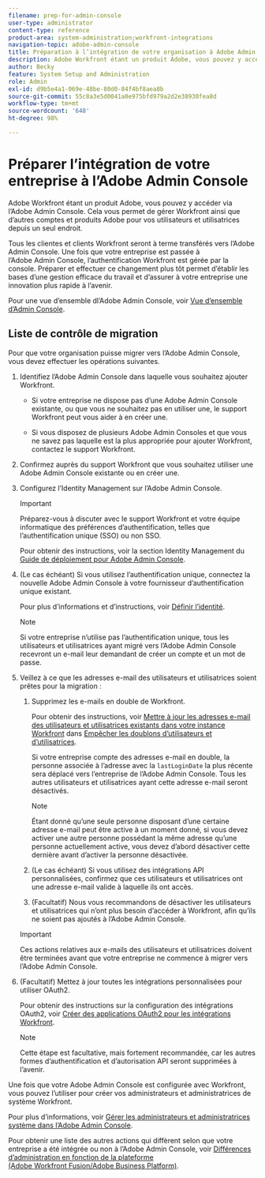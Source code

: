 ```yaml
---
filename: prep-for-admin-console
user-type: administrator
content-type: reference
product-area: system-administration;workfront-integrations
navigation-topic: adobe-admin-console
title: Préparation à l’intégration de votre organisation à Adobe Admin Console
description: Adobe Workfront étant un produit Adobe, vous pouvez y accéder via l’Adobe Admin Console. Cela vous permet de gérer Workfront ainsi que d’autres comptes et produits Adobe pour vos utilisateurs et utilisatrices depuis un seul endroit.
author: Becky
feature: System Setup and Administration
role: Admin
exl-id: d9b5e4a1-069e-48be-80d0-84f4bf8aea8b
source-git-commit: 55c8a3e5d0041a0e975bfd979a2d2e38930fea8d
workflow-type: tm+mt
source-wordcount: '648'
ht-degree: 98%

---
```


# Préparer l’intégration de votre entreprise à l’Adobe Admin Console

<!-- Audited: 12/2023 -->

Adobe Workfront étant un produit Adobe, vous pouvez y accéder via l’Adobe Admin Console. Cela vous permet de gérer Workfront ainsi que d’autres comptes et produits Adobe pour vos utilisateurs et utilisatrices depuis un seul endroit.

Tous les clientes et clients Workfront seront à terme transférés vers l’Adobe Admin Console. Une fois que votre entreprise est passée à l’Adobe Admin Console, l’authentification Workfront est gérée par la console. Préparer et effectuer ce changement plus tôt permet d’établir les bases d’une gestion efficace du travail et d’assurer à votre entreprise une innovation plus rapide à l’avenir.

Pour une vue d’ensemble dl’Adobe Admin Console, voir [Vue d’ensemble d’Admin Console](https://helpx.adobe.com/fr/enterprise/using/admin-console.html).

## Liste de contrôle de migration

Pour que votre organisation puisse migrer vers l’Adobe Admin Console, vous devez effectuer les opérations suivantes.

1. Identifiez l’Adobe Admin Console dans laquelle vous souhaitez ajouter Workfront.

   * Si votre entreprise ne dispose pas d’une Adobe Admin Console existante, ou que vous ne souhaitez pas en utiliser une, le support Workfront peut vous aider à en créer une.

   * Si vous disposez de plusieurs Adobe Admin Consoles et que vous ne savez pas laquelle est la plus appropriée pour ajouter Workfront, contactez le support Workfront.

1. Confirmez auprès du support Workfront que vous souhaitez utiliser une Adobe Admin Console existante ou en créer une.

1. Configurez l’Identity Management sur l’Adobe Admin Console.

   >[!IMPORTANT]
   >
   >Préparez-vous à discuter avec le support Workfront et votre équipe informatique des préférences d’authentification, telles que l’authentification unique (SSO) ou non SSO.

   Pour obtenir des instructions, voir la section Identity Management du [Guide de déploiement pour Adobe Admin Console](https://helpx.adobe.com/enterprise/using/deployment-planning.html).

1. (Le cas échéant) Si vous utilisez l’authentification unique, connectez la nouvelle Adobe Admin Console à votre fournisseur d’authentification unique existant.

   Pour plus d’informations et d’instructions, voir [Définir l’identité](https://helpx.adobe.com/enterprise/using/set-up-identity.html).

   >[!NOTE]
   >
   >Si votre entreprise n’utilise pas l’authentification unique, tous les utilisateurs et utilisatrices ayant migré vers l’Adobe Admin Console recevront un e-mail leur demandant de créer un compte et un mot de passe.

1. Veillez à ce que les adresses e-mail des utilisateurs et utilisatrices soient prêtes pour la migration :

   1. Supprimez les e-mails en double de Workfront.

      Pour obtenir des instructions, voir [Mettre à jour les adresses e-mail des utilisateurs et utilisatrices existants dans votre instance Workfront](/help/quicksilver/administration-and-setup/manage-workfront/security/prevent-duplicate-users.md#update-email-addresses-of-existing-users-in-your-workfront-instance) dans [Empêcher les doublons d’utilisateurs et d’utilisatrices](/help/quicksilver/administration-and-setup/manage-workfront/security/prevent-duplicate-users.md).

      Si votre entreprise compte des adresses e-mail en double, la personne associée à l’adresse avec la `lastLoginDate` la plus récente sera déplacé vers l’entreprise de l’Adobe Admin Console. Tous les autres utilisateurs et utilisatrices ayant cette adresse e-mail seront désactivés.

      >[!NOTE]
      >
      >Étant donné qu’une seule personne disposant d’une certaine adresse e-mail peut être active à un moment donné, si vous devez activer une autre personne possédant la même adresse qu’une personne actuellement active, vous devez d’abord désactiver cette dernière avant d’activer la personne désactivée.

   1. (Le cas échéant) Si vous utilisez des intégrations API personnalisées, confirmez que ces utilisateurs et utilisatrices ont une adresse e-mail valide à laquelle ils ont accès.

   1. (Facultatif) Nous vous recommandons de désactiver les utilisateurs et utilisatrices qui n’ont plus besoin d’accéder à Workfront, afin qu’ils ne soient pas ajoutés à l’Adobe Admin Console.

   >[!IMPORTANT]
   >
   >Ces actions relatives aux e-mails des utilisateurs et utilisatrices doivent être terminées avant que votre entreprise ne commence à migrer vers l’Adobe Admin Console.

1. (Facultatif) Mettez à jour toutes les intégrations personnalisées pour utiliser OAuth2.

   Pour obtenir des instructions sur la configuration des intégrations OAuth2, voir [Créer des applications OAuth2 pour les intégrations Workfront](../../administration-and-setup/configure-integrations/create-oauth-application.md).

   >[!NOTE]
   >
   >Cette étape est facultative, mais fortement recommandée, car les autres formes d’authentification et d’autorisation API seront supprimées à l’avenir.

Une fois que votre Adobe Admin Console est configurée avec Workfront, vous pouvez l’utiliser pour créer vos administrateurs et administratrices de système Workfront.

Pour plus d’informations, voir [Gérer les administrateurs et administratrices système dans l’Adobe Admin Console](../../administration-and-setup/add-users/create-and-manage-users/admin-console.md).

Pour obtenir une liste des autres actions qui diffèrent selon que votre entreprise a été intégrée ou non à l’Adobe Admin Console, voir [Différences d’administration en fonction de la plateforme (Adobe Workfront Fusion/Adobe Business Platform)](../../administration-and-setup/get-started-wf-administration/actions-in-admin-console.md).
